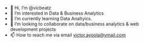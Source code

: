 - 👋 Hi, I’m @vicbeatz
- 👀 I’m interested in Data & Business Analytics
- 🌱 I’m currently learning Data Analtyics.
- 💞️ I’m looking to collaborate on data/business analytics & web development projects
- 📫 How to reach me via email victor.ayoola@ymail.com

<!---
vicbeatz/vicbeatz is a ✨ special ✨ repository because its `README.md` (this file) appears on your GitHub profile.
You can click the Preview link to take a look at your changes.
--->
